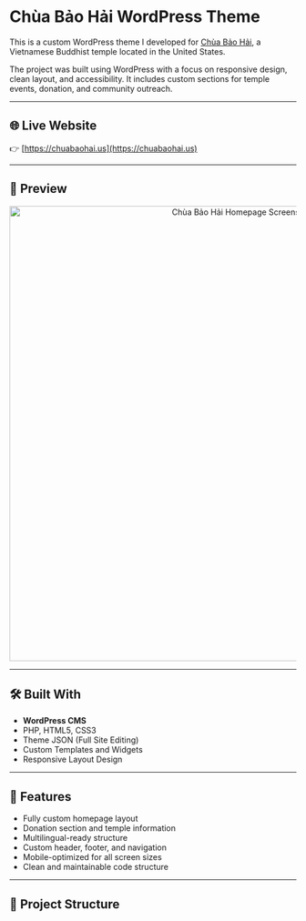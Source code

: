 # Chùa Bảo Hải WordPress Theme

This is a custom WordPress theme I developed for [Chùa Bảo Hải](https://chuabaohai.us), a Vietnamese Buddhist temple located in the United States.

The project was built using WordPress with a focus on responsive design, clean layout, and accessibility. It includes custom sections for temple events, donation, and community outreach.

---

## 🌐 Live Website

👉 [https://chuabaohai.us](https://chuabaohai.us)

---

## 📸 Preview

<p align="center">
  <img src="screenshot.png" alt="Chùa Bảo Hải Homepage Screenshot" width="800">
</p>

---

## 🛠️ Built With

- **WordPress CMS**
- PHP, HTML5, CSS3
- Theme JSON (Full Site Editing)
- Custom Templates and Widgets
- Responsive Layout Design

---

## 🎯 Features

- Fully custom homepage layout
- Donation section and temple information
- Multilingual-ready structure
- Custom header, footer, and navigation
- Mobile-optimized for all screen sizes
- Clean and maintainable code structure

---

## 📁 Project Structure

